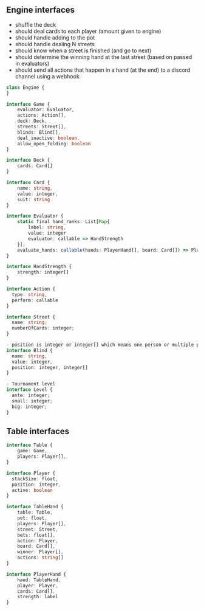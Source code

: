 ## Engine interfaces

- shuffle the deck
- should deal cards to each player (amount given to engine)
- should handle adding to the pot
- should handle dealing N streets
- should know when a street is finished (and go to next)
- should determine the winning hand at the last street (based on passed in evaluators)
- should send all actions that happen in a hand (at the end) to a discord channel using a webhook
```ts
class Engine {
}

interface Game {
    evaluator: Evaluator,
    actions: Action[],
    deck: Deck,
    streets: Street[],
    blinds: Blind[],
    deal_inactive: boolean,
    allow_open_folding: boolean
}

interface Deck {
    cards: Card[]
}

interface Card {
    name: string,
    value: integer,
    suit: string
}

interface Evaluator {
    static final hand_ranks: List[Map{
        label: string,
        value: integer
        evaluator: callable => HandStrength
    }];
    evaluate_hands: callable(hands: PlayerHand[], board: Card[]) => Player[]
}

interface HandStrength {
    strength: integer[]
}

interface Action {
  type: string,
  perform: callable
}

interface Street {
  name: string;
  numberOfCards: integer;
}

- position is integer or integer[] which means one person or multiple ppl must pay it
interface Blind {
  name: string,
  value: integer,
  position: integer, integer[]
}

- Tournament level
interface Level {
  ante: integer;
  small: integer;
  big: integer;
}
```

## Table interfaces

```ts
interface Table {
    game: Game,
    players: Player[],
}

interface Player {
  stackSize: float,
  position: integer,
  active: boolean
}

interface TableHand {
    table: Table,
    pot: float,
    players: Player[],
    street: Street,
    bets: float[],
    action: Player,
    board: Card[],
    winner: Player[],
    actions: string[]
}

interface PlayerHand {
    hand: TableHand,
    player: Player,
    cards: Card[],
    strength: label
}
```